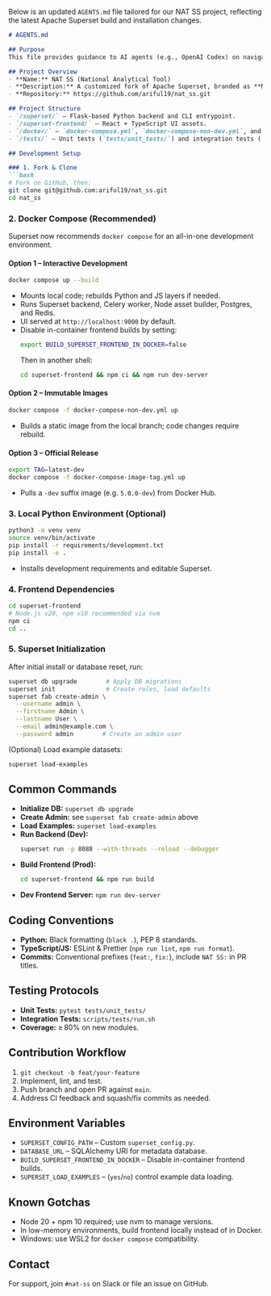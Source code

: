 Below is an updated `AGENTS.md` file tailored for our NAT SS project, reflecting the latest Apache Superset build and installation changes.

```markdown
# AGENTS.md

## Purpose
This file provides guidance to AI agents (e.g., OpenAI Codex) on navigating, building, testing, and contributing to our NAT SS project (National Analytical Tool).

## Project Overview
- **Name:** NAT SS (National Analytical Tool)
- **Description:** A customized fork of Apache Superset, branded as **NAT SS** and extended with organization-specific plugins and configurations.
- **Repository:** https://github.com/ariful19/nat_ss.git

## Project Structure
- `/superset/` – Flask-based Python backend and CLI entrypoint.
- `/superset-frontend/` – React + TypeScript UI assets.
- `/docker/` – `docker-compose.yml`, `docker-compose-non-dev.yml`, and `docker-compose-image-tag.yml` for various modes.
- `/tests/` – Unit tests (`tests/unit_tests/`) and integration tests (`tests/integration/`).

## Development Setup

### 1. Fork & Clone
```bash
# Fork on GitHub, then:
git clone git@github.com:ariful19/nat_ss.git
cd nat_ss
```

### 2. Docker Compose (Recommended)
Superset now recommends `docker compose` for an all-in-one development environment.

#### Option 1 – Interactive Development
```bash
docker compose up --build
```
- Mounts local code; rebuilds Python and JS layers if needed.
- Runs Superset backend, Celery worker, Node asset builder, Postgres, and Redis.
- UI served at `http://localhost:9000` by default.
- Disable in-container frontend builds by setting:
  ```bash
  export BUILD_SUPERSET_FRONTEND_IN_DOCKER=false
  ```
  Then in another shell:
  ```bash
  cd superset-frontend && npm ci && npm run dev-server
  ```

#### Option 2 – Immutable Images
```bash
docker compose -f docker-compose-non-dev.yml up
```
- Builds a static image from the local branch; code changes require rebuild.

#### Option 3 – Official Release
```bash
export TAG=latest-dev
docker compose -f docker-compose-image-tag.yml up
```
- Pulls a `-dev` suffix image (e.g. `5.0.0-dev`) from Docker Hub.

### 3. Local Python Environment (Optional)
```bash
python3 -m venv venv
source venv/bin/activate
pip install -r requirements/development.txt
pip install -e .
```
- Installs development requirements and editable Superset.

### 4. Frontend Dependencies
```bash
cd superset-frontend
# Node.js v20, npm v10 recommended via nvm
npm ci
cd ..
```

### 5. Superset Initialization
After initial install or database reset, run:
```bash
superset db upgrade        # Apply DB migrations
superset init              # Create roles, load defaults
superset fab create-admin \
  --username admin \
  --firstname Admin \
  --lastname User \
  --email admin@example.com \
  --password admin        # Create an admin user
```  
(Optional) Load example datasets:
```bash
superset load-examples
```

## Common Commands
- **Initialize DB:** `superset db upgrade`
- **Create Admin:** see `superset fab create-admin` above
- **Load Examples:** `superset load-examples`
- **Run Backend (Dev):**
  ```bash
  superset run -p 8088 --with-threads --reload --debugger
  ```
- **Build Frontend (Prod):**
  ```bash
  cd superset-frontend && npm run build
  ```
- **Dev Frontend Server:** `npm run dev-server`

## Coding Conventions
- **Python:** Black formatting (`black .`), PEP 8 standards.
- **TypeScript/JS:** ESLint & Prettier (`npm run lint`, `npm run format`).
- **Commits:** Conventional prefixes (`feat:`, `fix:`), include `NAT SS:` in PR titles.

## Testing Protocols
- **Unit Tests:** `pytest tests/unit_tests/`
- **Integration Tests:** `scripts/tests/run.sh`
- **Coverage:** ≥ 80% on new modules.

## Contribution Workflow
1. `git checkout -b feat/your-feature`
2. Implement, lint, and test.
3. Push branch and open PR against `main`.
4. Address CI feedback and squash/fix commits as needed.

## Environment Variables
- `SUPERSET_CONFIG_PATH` – Custom `superset_config.py`.
- `DATABASE_URL` – SQLAlchemy URI for metadata database.
- `BUILD_SUPERSET_FRONTEND_IN_DOCKER` – Disable in-container frontend builds.
- `SUPERSET_LOAD_EXAMPLES` – (`yes`/`no`) control example data loading.

## Known Gotchas
- Node 20 + npm 10 required; use nvm to manage versions.
- In low-memory environments, build frontend locally instead of in Docker.
- Windows: use WSL2 for `docker compose` compatibility.

## Contact
For support, join `#nat-ss` on Slack or file an issue on GitHub.
```
